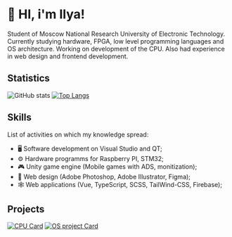 
# 👋 HI, i'm Ilya!

Student of Moscow National Research University of Electronic Technology. Currently studying hardware, FPGA, low level programming languages and OS architecture. Working on development of the CPU. Also had experience in web design and frontend development. 

## Statistics

 ![GitHub stats](https://github-readme-stats.vercel.app/api?username=ilyachichkov&show_icons=true&theme=tokyonight&hide_title=true)  [![Top Langs](https://github-readme-stats.vercel.app/api/top-langs/?username=ilyachichkov&layout=compact&theme=tokyonight)](https://github.com/ilyachichkov/github-readme-stats) 

## Skills

List of activities on which my knowledge spread:
- 🖥️ Software development on Visual Studio and QT;
- ⚙️ Hardware programms for Raspberry PI, STM32;
- 🎮 Unity game engine (Mobile games with ADS, monitization);
- 🎨 Web design (Adobe Photoshop, Adobe Illustrator, Figma);
- 🕸️ Web applications (Vue, TypeScript, SCSS, TailWind-CSS, Firebase);

## Projects

[![CPU Card](https://github-readme-stats.vercel.app/api/pin/?username=ilyachichkov&repo=RISC_V-CPU&theme=tokyonight)](https://github.com/IlyaChichkov/RISC_V-CPU)
[![OS project Card](https://github-readme-stats.vercel.app/api/pin/?username=ilyachichkov&repo=RaspPi-TrafficLights&theme=tokyonight)](https://github.com/IlyaChichkov/RaspPi-TrafficLights)
